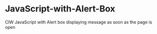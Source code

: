 # JavaScript-with-Alert-Box
CIW JavaScript with Alert box displaying message as soon as the page is open
